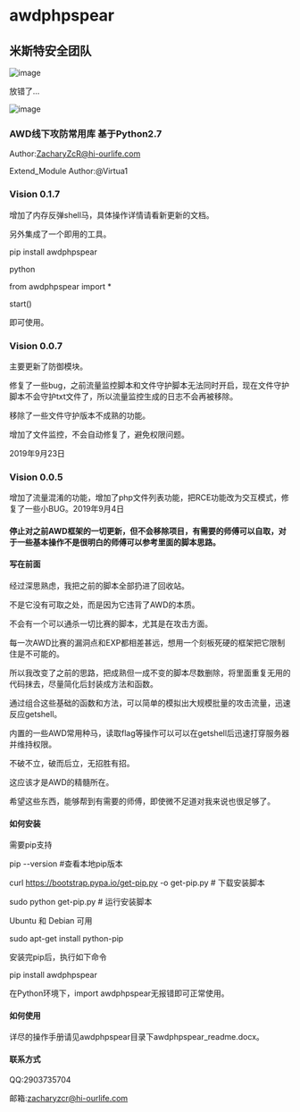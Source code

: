 # awdphpspear

## 米斯特安全团队

![image](https://github.com/ZacharyZcR/AWD/blob/master/image/True_Mst.png)

放错了...

![image](https://github.com/ZacharyZcR/AWD/blob/master/image/False_Mst.png)

### AWD线下攻防常用库 基于Python2.7

Author:ZacharyZcR@hi-ourlife.com

Extend_Module Author:@Virtua1

### Vision 0.1.7

增加了内存反弹shell马，具体操作详情请看新更新的文档。

另外集成了一个即用的工具。

pip install awdphpspear

python

from awdphpspear import *

start()

即可使用。

### Vision 0.0.7

主要更新了防御模块。

修复了一些bug，之前流量监控脚本和文件守护脚本无法同时开启，现在文件守护脚本不会守护txt文件了，所以流量监控生成的日志不会再被移除。

移除了一些文件守护版本不成熟的功能。

增加了文件监控，不会自动修复了，避免权限问题。

2019年9月23日

### Vision 0.0.5

增加了流量混淆的功能，增加了php文件列表功能，把RCE功能改为交互模式，修复了一些小BUG。2019年9月4日

#### 停止对之前AWD框架的一切更新，但不会移除项目，有需要的师傅可以自取，对于一些基本操作不是很明白的师傅可以参考里面的脚本思路。

#### 写在前面

经过深思熟虑，我把之前的脚本全部扔进了回收站。

不是它没有可取之处，而是因为它违背了AWD的本质。

不会有一个可以通杀一切比赛的脚本，尤其是在攻击方面。

每一次AWD比赛的漏洞点和EXP都相差甚远，想用一个刻板死硬的框架把它限制住是不可能的。

所以我改变了之前的思路，把成熟但一成不变的脚本尽数删除，将里面重复无用的代码抹去，尽量简化后封装成方法和函数。

通过组合这些基础的函数和方法，可以简单的模拟出大规模批量的攻击流量，迅速反应getshell。

内置的一些AWD常用种马，读取flag等操作可以可以在getshell后迅速打穿服务器并维持权限。

不破不立，破而后立，无招胜有招。

这应该才是AWD的精髓所在。

希望这些东西，能够帮到有需要的师傅，即使微不足道对我来说也很足够了。

#### 如何安装

需要pip支持

pip --version #查看本地pip版本

curl https://bootstrap.pypa.io/get-pip.py -o get-pip.py   # 下载安装脚本

sudo python get-pip.py    # 运行安装脚本

Ubuntu 和 Debian 可用

sudo apt-get install python-pip

安装完pip后，执行如下命令

pip install awdphpspear

在Python环境下，import awdphpspear无报错即可正常使用。

#### 如何使用

详尽的操作手册请见awdphpspear目录下awdphpspear_readme.docx。

#### 联系方式

QQ:2903735704

邮箱:zacharyzcr@hi-ourlife.com